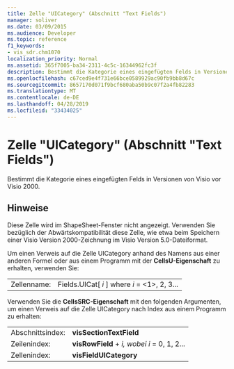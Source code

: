 ```yaml
---
title: Zelle "UICategory" (Abschnitt "Text Fields")
manager: soliver
ms.date: 03/09/2015
ms.audience: Developer
ms.topic: reference
f1_keywords:
- vis_sdr.chm1070
localization_priority: Normal
ms.assetid: 365f7005-ba34-2311-4c5c-16344962fc3f
description: Bestimmt die Kategorie eines eingefügten Felds in Versionen von Visio vor Visio 2000.
ms.openlocfilehash: c67ced9e4f731e66bce0589929ac90fb9bb8d67c
ms.sourcegitcommit: 8657170d071f9bcf680aba50b9c07f2a4fb82283
ms.translationtype: MT
ms.contentlocale: de-DE
ms.lasthandoff: 04/28/2019
ms.locfileid: "33434025"
---
```

# <a name="uicategory-cell-text-fields-section"></a>Zelle "UICategory" (Abschnitt "Text Fields")

Bestimmt die Kategorie eines eingefügten Felds in Versionen von Visio vor Visio 2000.
  
## <a name="remarks"></a>Hinweise

Diese Zelle wird im ShapeSheet-Fenster nicht angezeigt. Verwenden Sie bezüglich der Abwärtskompatibilität diese Zelle, wie etwa beim Speichern einer Visio Version 2000-Zeichnung im Visio Version 5.0-Dateiformat.
  
Um einen Verweis auf die Zelle UICategory anhand des Namens aus einer anderen Formel oder aus einem Programm mit der **CellsU-Eigenschaft** zu erhalten, verwenden Sie: 
  
|||
|:-----|:-----|
| Zellenname:  <br/> | Fields.UICat[  *i*  ] where  *i*  = <1>, 2, 3...  <br/> |
   
Verwenden Sie die **CellsSRC-Eigenschaft** mit den folgenden Argumenten, um einen Verweis auf die Zelle UICategory nach Index aus einem Programm zu erhalten: 
  
|||
|:-----|:-----|
| Abschnittsindex:  <br/> |**visSectionTextField** <br/> |
| Zeilenindex:  <br/> |**visRowField**  +   *i,* *wobei i* = 0, 1, 2...  <br/> |
| Zellenindex:  <br/> |**visFieldUICategory** <br/> |
   

